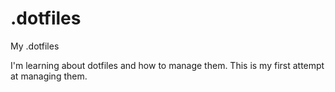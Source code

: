# .dotfiles

My .dotfiles

I'm learning about dotfiles and how to manage them. This is my first attempt at managing them.
